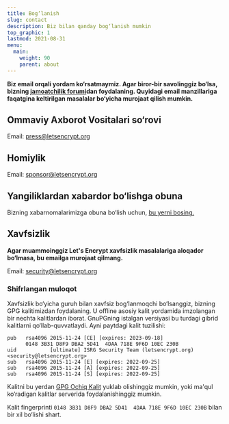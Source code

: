```yaml
---
title: Bog‘lanish
slug: contact
description: Biz bilan qanday bog‘lanish mumkin
top_graphic: 1
lastmod: 2021-08-31
menu:
  main:
    weight: 90
    parent: about
---
```


**Biz email orqali yordam ko‘rsatmaymiz. Agar biror-bir savolinggiz bo‘lsa, bizning [jamoatchilik forumi](https://community.letsencrypt.org)dan foydalaning. Quyidagi email manzillariga faqatgina keltirilgan masalalar bo‘yicha murojaat qilish mumkin.**

## Ommaviy Axborot Vositalari so‘rovi

Email: [press@letsencrypt.org](mailto:press@letsencrypt.org)

## Homiylik

Email: [sponsor@letsencrypt.org](mailto:sponsor@letsencrypt.org)

## Yangiliklardan xabardor bo‘lishga obuna

Bizning xabarnomalarimizga obuna bo‘lish uchun, [bu yerni bosing.](https://mailchi.mp/letsencrypt.org/fjp6ha1gad)

## Xavfsizlik

**Agar muammoinggiz Let's Encrypt xavfsizlik masalalariga aloqador bo‘lmasa, bu emailga murojaat qilmang.**

Email: [security@letsencrypt.org](mailto:security@letsencrypt.org)

### Shifrlangan muloqot

Xavfsizlik bo‘yicha guruh bilan xavfsiz bog‘lanmoqchi bo‘lsanggiz, bizning GPG kalitimizdan foydalaning. U offline asosiy kalit yordamida imzolangan bir nechta kalitlardan iborat. GnuPGning istalgan versiyasi bu turdagi gibrid kalitlarni qo‘llab-quvvatlaydi. Ayni paytdagi kalit tuzilishi:

```
pub   rsa4096 2015-11-24 [CE] [expires: 2023-09-18]
      0148 3B31 D8F9 DBA2 5D41  4DAA 718E 9F6D 10EC 230B
uid           [ultimate] ISRG Security Team (letsencrypt.org) <security@letsencrypt.org>
sub   rsa4096 2015-11-24 [E] [expires: 2022-09-25]
sub   rsa4096 2015-11-24 [A] [expires: 2022-09-25]
sub   rsa4096 2015-11-24 [S] [expires: 2022-09-25]
```

Kalitni bu yerdan [GPG Ochiq Kalit](/security_letsencrypt.org-publickey.asc) yuklab olishinggiz mumkin, yoki ma'qul ko‘radigan kalitlar serverida foydalanishinggiz mumkin.

Kalit fingerprinti `0148 3B31 D8F9 DBA2 5D41  4DAA 718E 9F6D 10EC 230B` bilan bir xil bo‘lishi shart.

